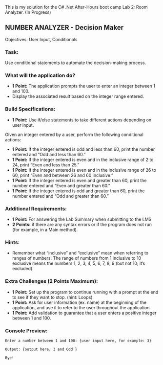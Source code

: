 This is my solution for the C# .Net After-Hours boot camp Lab 2: Room Analyzer. (In Progress)

## NUMBER ANALYZER - Decision Maker
Objectives: User Input, Conditionals

### Task:
Use conditional statements to automate the decision-making process.

### What will the application do? 
- **1 Point:** The application prompts the user to enter an integer between 1 and 100.
- Display the associated result based on the integer range entered.  

### Build Specifications:
- **1 Point:** Use if/else statements to take different actions depending on user input.  

Given an integer entered by a user, perform the following conditional actions:
- **1 Point:** If the integer entered is odd and less than 60, print the number entered and “Odd and less than 60.”
- **1 Point:** If the integer entered is even and in the inclusive range of 2 to 24, print “Even and less than 25.”
- **1 Point:** If the integer entered is even and in the inclusive range of 26 to 60, print “Even and between 26 and 60 inclusive.”
- **1 Point:** If the integer entered is even and greater than 60, print the number entered and “Even and greater than 60.”
- **1 Point:** If the integer entered is odd and greater than 60, print the number entered and “Odd and greater than 60.”

### Additional Requirements:
- **1 Point:** For answering the Lab Summary when submitting to the LMS
- **2 Points:** if there are any syntax errors or if the program does not run (for example, in a Main method). 

### Hints:
- Remember what “inclusive” and “exclusive” mean when referring to ranges of numbers. The range of numbers from 1 inclusive to 10 exclusive means the numbers 1, 2, 3, 4, 5, 6, 7, 8, 9 (but not 10; it’s excluded).

### Extra Challenges (2 Points Maximum):
- **1 Point:** Set up the program to continue running with a prompt at the end to see if they want to stop. (hint: Loops)
- **1 Point:** Ask for user information (ex. name) at the beginning of the application, and use it to refer to the user throughout the application.
- **1 Point:** Add validation to guarantee that a user enters a positive integer between 1 and 100.


### Console Preview:
```
Enter a number between 1 and 100: {user input here, for example: 3}

Output: {output here, 3 and Odd }

Bye! 
```
